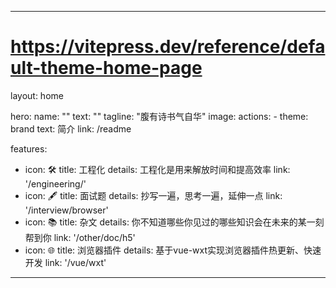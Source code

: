 ---

# <https://vitepress.dev/reference/default-theme-home-page>

layout: home

hero:
  name: ""
  text: ""
  tagline: "腹有诗书气自华"
  image:
  actions:
    - theme: brand
      text: 简介
      link: /readme

features:
  - icon: 🛠️
    title: 工程化
    details: 工程化是用来解放时间和提高效率
    link: '/engineering/'
  - icon: 🖋
    title: 面试题
    details: 抄写一遍，思考一遍，延伸一点
    link: '/interview/browser'
  - icon: 📚
    title: 杂文
    details: 你不知道哪些你见过的哪些知识会在未来的某一刻帮到你
    link: '/other/doc/h5'
  - icon: 🌐
    title: 浏览器插件
    details: 基于vue-wxt实现浏览器插件热更新、快速开发
    link: '/vue/wxt'

---